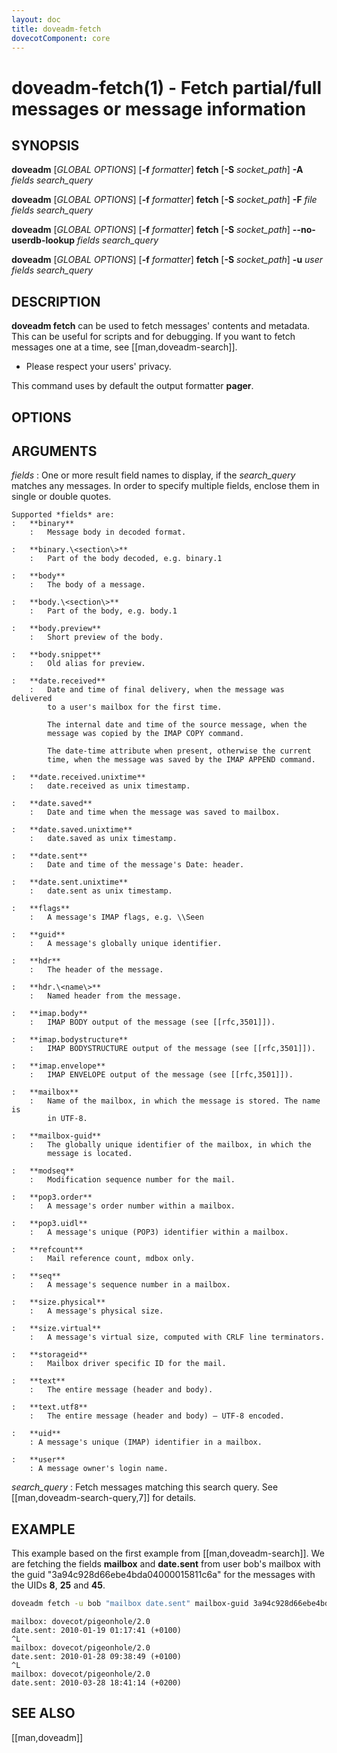 ```yaml
---
layout: doc
title: doveadm-fetch
dovecotComponent: core
---
```


# doveadm-fetch(1) - Fetch partial/full messages or message information

## SYNOPSIS

**doveadm** [*GLOBAL OPTIONS*] [**-f** *formatter*] **fetch**
  [**-S** *socket_path*]
  **-A** *fields* *search_query*

**doveadm** [*GLOBAL OPTIONS*] [**-f** *formatter*] **fetch**
  [**-S** *socket_path*]
  **-F** *file* *fields* *search_query*

**doveadm** [*GLOBAL OPTIONS*] [**-f** *formatter*] **fetch**
  [**-S** *socket_path*]
  **\-\-no-userdb-lookup** *fields* *search_query*

**doveadm** [*GLOBAL OPTIONS*] [**-f** *formatter*] **fetch**
  [**-S** *socket_path*]
  **-u** *user* *fields* *search_query*

## DESCRIPTION

**doveadm fetch** can be used to fetch messages' contents and metadata.
This can be useful for scripts and for debugging. If you want to fetch
messages one at a time, see [[man,doveadm-search]].

- Please respect your users' privacy.

<!-- @include: include/global-options-formatter.inc -->

This command uses by default the output formatter **pager**.

## OPTIONS

<!-- @include: include/option-A.inc -->

<!-- @include: include/option-F-file.inc -->

<!-- @include: include/option-no-userdb-lookup.inc -->

<!-- @include: include/option-S-socket.inc -->

<!-- @include: include/option-u-user.inc -->

## ARGUMENTS

*fields*
:   One or more result field names to display, if the *search_query*
    matches any messages. In order to specify multiple fields, enclose
    them in single or double quotes.

    Supported *fields* are:
    :   **binary**
        :   Message body in decoded format.

    :   **binary.\<section\>**
        :   Part of the body decoded, e.g. binary.1

    :   **body**
        :   The body of a message.

    :   **body.\<section\>**
        :   Part of the body, e.g. body.1

    :   **body.preview**
        :   Short preview of the body.

    :   **body.snippet**
        :   Old alias for preview.

    :   **date.received**
        :   Date and time of final delivery, when the message was delivered
            to a user's mailbox for the first time.

            The internal date and time of the source message, when the
            message was copied by the IMAP COPY command.

            The date-time attribute when present, otherwise the current
            time, when the message was saved by the IMAP APPEND command.

    :   **date.received.unixtime**
        :   date.received as unix timestamp.

    :   **date.saved**
        :   Date and time when the message was saved to mailbox.

    :   **date.saved.unixtime**
        :   date.saved as unix timestamp.

    :   **date.sent**
        :   Date and time of the message's Date: header.

    :   **date.sent.unixtime**
        :   date.sent as unix timestamp.

    :   **flags**
        :   A message's IMAP flags, e.g. \\Seen

    :   **guid**
        :   A message's globally unique identifier.

    :   **hdr**
        :   The header of the message.

    :   **hdr.\<name\>**
        :   Named header from the message.

    :   **imap.body**
        :   IMAP BODY output of the message (see [[rfc,3501]]).

    :   **imap.bodystructure**
        :   IMAP BODYSTRUCTURE output of the message (see [[rfc,3501]]).

    :   **imap.envelope**
        :   IMAP ENVELOPE output of the message (see [[rfc,3501]]).

    :   **mailbox**
        :   Name of the mailbox, in which the message is stored. The name is
            in UTF-8.

    :   **mailbox-guid**
        :   The globally unique identifier of the mailbox, in which the
            message is located.

    :   **modseq**
        :   Modification sequence number for the mail.

    :   **pop3.order**
        :   A message's order number within a mailbox.

    :   **pop3.uidl**
        :   A message's unique (POP3) identifier within a mailbox.

    :   **refcount**
        :   Mail reference count, mdbox only.

    :   **seq**
        :   A message's sequence number in a mailbox.

    :   **size.physical**
        :   A message's physical size.

    :   **size.virtual**
        :   A message's virtual size, computed with CRLF line terminators.

    :   **storageid**
        :   Mailbox driver specific ID for the mail.

    :   **text**
        :   The entire message (header and body).

    :   **text.utf8**
        :   The entire message (header and body) — UTF-8 encoded.

    :   **uid**
        : A message's unique (IMAP) identifier in a mailbox.

    :   **user**
        : A message owner's login name.

*search_query*
:   Fetch messages matching this search query. See
    [[man,doveadm-search-query,7]] for details.

## EXAMPLE

This example based on the first example from [[man,doveadm-search]]. We
are fetching the fields **mailbox** and **date.sent** from user bob's
mailbox with the guid "3a94c928d66ebe4bda04000015811c6a" for the
messages with the UIDs **8**, **25** and **45**.

```sh
doveadm fetch -u bob "mailbox date.sent" mailbox-guid 3a94c928d66ebe4bda04000015811c6a uid 8,25,45
```
```
mailbox: dovecot/pigeonhole/2.0
date.sent: 2010-01-19 01:17:41 (+0100)
^L
mailbox: dovecot/pigeonhole/2.0
date.sent: 2010-01-28 09:38:49 (+0100)
^L
mailbox: dovecot/pigeonhole/2.0
date.sent: 2010-03-28 18:41:14 (+0200)
```

<!-- @include: include/reporting-bugs.inc -->

## SEE ALSO

[[man,doveadm]]
